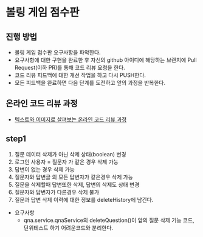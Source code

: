 # 볼링 게임 점수판
## 진행 방법
* 볼링 게임 점수판 요구사항을 파악한다.
* 요구사항에 대한 구현을 완료한 후 자신의 github 아이디에 해당하는 브랜치에 Pull Request(이하 PR)를 통해 코드 리뷰 요청을 한다.
* 코드 리뷰 피드백에 대한 개선 작업을 하고 다시 PUSH한다.
* 모든 피드백을 완료하면 다음 단계를 도전하고 앞의 과정을 반복한다.

## 온라인 코드 리뷰 과정
* [텍스트와 이미지로 살펴보는 온라인 코드 리뷰 과정](https://github.com/next-step/nextstep-docs/tree/master/codereview)

## step1 

1. 질문 데이터 삭제가 아닌 삭제 상태(boolean) 변경
2. 로그인 사용자 = 질문자 가 같은 경우 삭제 가능
3. 답변이 없는 경우 삭제 가능
4. 질문자와 답변글 의 모든 답변자가 같은경우 삭제 가능
5. 질문을 삭제할때 답변또한 삭제, 답변의 삭제도 상태 변경
6. 질문자와 답변자가 다른경우 삭제 불가
7. 질문과 답변 삭제 이력에 대한 정보를 deleteHistory에 남긴다.

* 요구사항
  - qna.service.qnaService의 deleteQuestion()이 앞의 질문 삭제 기능 코드, 단위테스트 하기 어려운코드와 분리한다.